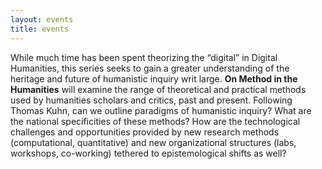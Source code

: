 ```yaml
---
layout: events
title: events
---
```


While much time has been spent theorizing the “digital” in Digital Humanities, this series seeks to gain a greater understanding of the heritage and future of humanistic inquiry writ large. **On Method in the Humanities** will examine the range of theoretical and practical methods used by humanities scholars and critics, past and present. Following Thomas Kuhn, can we outline paradigms of humanistic inquiry? What are the national specificities of these methods? How are the technological challenges and opportunities provided by new research methods (computational, quantitative) and new organizational structures (labs, workshops, co-working) tethered to epistemological shifts as well?
